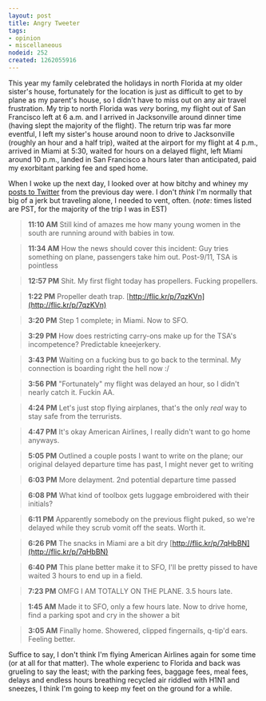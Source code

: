 ```yaml
--- 
layout: post
title: Angry Tweeter
tags: 
- opinion
- miscellaneous
nodeid: 252
created: 1262055916
---
```

This year my family celebrated the holidays in north Florida at my older sister's house, fortunately for the location is just as difficult to get to by plane as my parent's house, so I didn't have to miss out on any air travel frustration. My trip to north Florida was *very* boring, my flight out of San Francisco left at 6 a.m. and I arrived in Jacksonville around dinner time (having slept the majority of the flight). The return trip was far more eventful, I left my sister's house around noon to drive to Jacksonville (roughly an hour and a half trip), waited at the airport for my flight at 4 p.m., arrived in Miami at 5:30, waited for hours on a delayed flight, left Miami around 10 p.m., landed in San Francisco a hours later than anticipated, paid my exorbitant parking fee and sped home.

When I woke up the next day, I looked over at how bitchy and whiney my <a id="aptureLink_CgXlNHL6qd" href="http://twitter.com/agentdero">posts to Twitter</a> from the previous day were. I don't *think* I'm normally that big of a jerk but traveling alone, I needed to vent, often. (*note*: times listed are PST, for the majority of the trip I was in EST)

> **11:10 AM** Still kind of amazes me how many young women in the south are running around with babies in tow.

> **11:34 AM** How the news should cover this incident: Guy tries something on plane, passengers take him out. Post-9/11, TSA is pointless

> **12:57 PM** Shit. My first flight today has propellers. Fucking propellers.

> **1:22 PM** Propeller death trap. [http://flic.kr/p/7qzKVn](http://flic.kr/p/7qzKVn)

> **3:20 PM** Step 1 complete; in Miami. Now to SFO.

> **3:29 PM** How does restricting carry-ons make up for the TSA's incompetence? Predictable kneejerkery.

> **3:43 PM** Waiting on a fucking bus to go back to the terminal. My connection is boarding right the hell now :/

> **3:56 PM** "Fortunately" my flight was delayed an hour, so I didn't nearly catch it. Fuckin AA.

> **4:24 PM** Let's just stop flying airplanes, that's the only *real* way to stay safe from the terrurists.

> **4:47 PM** It's okay American Airlines, I really didn't want to go home anyways.

> **5:05 PM** Outlined a couple posts I want to write on the plane; our original delayed departure time has past, I might never get to writing

> **6:03 PM** More delayment. 2nd potential departure time passed

> **6:08 PM** What kind of toolbox gets luggage embroidered with their initials?

> **6:11 PM** Apparently somebody on the previous flight puked, so we're delayed while they scrub vomit off the seats. Worth it.

> **6:26 PM** The snacks in Miami are a bit dry [http://flic.kr/p/7qHbBN](http://flic.kr/p/7qHbBN)

> **6:40 PM** This plane better make it to SFO, I'll be pretty pissed to have waited 3 hours to end up in a field.

> **7:23 PM** OMFG I AM TOTALLY ON THE PLANE. 3.5 hours late.

> **1:45 AM** Made it to SFO, only a few hours late. Now to drive home, find a parking spot and cry in the shower a bit

> **3:05 AM** Finally home. Showered, clipped fingernails, q-tip'd ears. Feeling better.


Suffice to say, I don't think I'm flying American Airlines again for some time (or at all for that matter). The whole experienc to Florida and back was grueling to say the least; with the parking fees, baggage fees, meal fees, delays and endless hours breathing recycled air riddled with H1N1 and sneezes, I think I'm going to keep my feet on the ground for a while.
